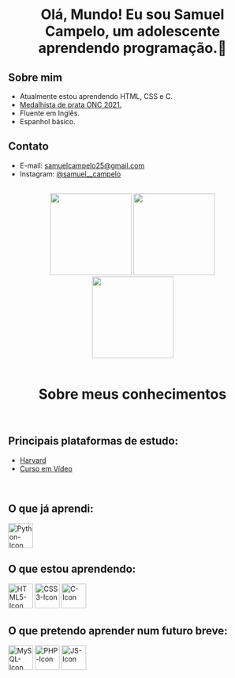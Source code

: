 <h1 align="center">Olá, Mundo! Eu sou Samuel Campelo, um adolescente aprendendo programação.👋</h1>

<h2>Sobre mim</h2>
<ul>
  <li>Atualmente estou aprendendo HTML, CSS e C.</li>
  <li><a href="https://certificados.onciencias.org/item/1ZX7TRN6" target="_blank">Medalhista de prata ONC 2021.</a></li>
  <li>Fluente em Inglês.</li>
  <li>Espanhol básico.</li>
</ul>

<h2>Contato</h2>

<ul>
  <li>E-mail: <a href="https://mail.google.com/mail/u/0/#inbox?compose=new" target="_blank">samuelcampelo25@gmail.com</a></li>
  <li>Instagram: <a href="https://www.instagram.com/samuel__campelo/" target="_blank">@samuel__campelo</a></li>
</ul>

<br>

<div align="center">
  <img height="165em" src="https://github-readme-stats.vercel.app/api/top-langs/?username=OrekiHoutarouu&count_private=true&layout=compact&theme=radical&locale=pt-br"/>
  <img height="165em" src="https://github-readme-stats.vercel.app/api/?username=OrekiHoutarouu&count_private=true&show_icons=true&theme=radical&locale=pt-br"/>
  <br>
  <img height="165em" src="https://github-readme-streak-stats.herokuapp.com/?user=OrekiHoutarouu&theme=radical&locale=pt-br"/>
</div>
    
<br>

<h1 align="center">Sobre meus conhecimentos</h1>
 
<br>

<h2>Principais plataformas de estudo:</h2>

<ul>
  <li><a href="https://learning.edx.org/course/course-v1:HarvardX+CS50+X/home" target="_blank">Harvard</a></li>
  <li><a href="https://www.cursoemvideo.com" target="_blank">Curso em Vídeo</a></li>
</ul>

<br>

<h2>O que já aprendi:</h2>

<div style="display: inline-block;">
    <img width="50px" src="https://cdn.jsdelivr.net/gh/devicons/devicon/icons/python/python-original.svg" alt="Python-Icon">
</div>


<h2>O que estou aprendendo:</h2>

<div style="display: inline-block;">
    <img width="50px" src="https://cdn.jsdelivr.net/gh/devicons/devicon/icons/html5/html5-original.svg" alt="HTML5-Icon">
    <img width="50px" src="https://cdn.jsdelivr.net/gh/devicons/devicon/icons/css3/css3-original.svg" alt="CSS3-Icon">
    <img width="50px" src="https://cdn.jsdelivr.net/gh/devicons/devicon/icons/c/c-original.svg" alt="C-Icon">
</div>


<h2>O que pretendo aprender num futuro breve:</h2>

<div style="display: inline-block;">
    <img width="50px" src="https://cdn.jsdelivr.net/gh/devicons/devicon/icons/mysql/mysql-original.svg" alt="MySQL-Icon">
    <img width="50px" src="https://cdn.jsdelivr.net/gh/devicons/devicon/icons/php/php-original.svg" alt="PHP-Icon">
    <img width="50px" src="https://cdn.jsdelivr.net/gh/devicons/devicon/icons/javascript/javascript-original.svg" alt="JS-Icon">
</div>
